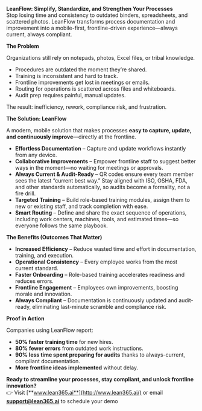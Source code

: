 **LeanFlow: Simplify, Standardize, and Strengthen Your Processes**  
Stop losing time and consistency to outdated binders, spreadsheets, and scattered photos. LeanFlow transforms process documentation and improvement into a mobile-first, frontline-driven experience—always current, always compliant.

**The Problem**

Organizations still rely on notepads, photos, Excel files, or tribal knowledge.

* Procedures are outdated the moment they’re shared.  
* Training is inconsistent and hard to track.  
* Frontline improvements get lost in meetings or emails.  
* Routing for operations is scattered across files and whiteboards.  
* Audit prep requires painful, manual updates.

The result: inefficiency, rework, compliance risk, and frustration.

**The Solution: LeanFlow**

A modern, mobile solution that makes processes **easy to capture, update, and continuously improve**—directly at the frontline.

* **Effortless Documentation** – Capture and update workflows instantly from any device.  
* **Collaborative Improvements** – Empower frontline staff to suggest better ways in the moment—no waiting for meetings or approvals.  
* **Always Current & Audit-Ready** – QR codes ensure every team member sees the latest “current best way.” Stay aligned with ISO, OSHA, FDA, and other standards automatically, so audits become a formality, not a fire drill.  
* **Targeted Training** – Build role-based training modules, assign them to new or existing staff, and track completion with ease.  
* **Smart Routing** – Define and share the exact sequence of operations, including work centers, machines, tools, and estimated times—so everyone follows the same playbook.

**The Benefits (Outcomes That Matter)**

* **Increased Efficiency** – Reduce wasted time and effort in documentation, training, and execution.  
* **Operational Consistency** – Every employee works from the most current standard.  
* **Faster Onboarding** – Role-based training accelerates readiness and reduces errors.  
* **Frontline Engagement** – Employees own improvements, boosting morale and innovation.  
* **Always Compliant** – Documentation is continuously updated and audit-ready, eliminating last-minute scramble and compliance risk.

**Proof in Action**

Companies using LeanFlow report:

* **50% faster training time** for new hires.  
* **80% fewer errors** from outdated work instructions.  
* **90% less time spent preparing for audits** thanks to always-current, compliant documentation.  
* **More frontline ideas implemented** without delay.

**Ready to streamline your processes, stay compliant, and unlock frontline innovation?**  
👉 Visit [**www.lean365.ai**](http://www.lean365.ai/) or email **support@lean365.ai** to schedule your demo


